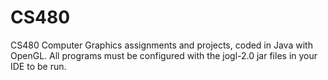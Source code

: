 # CS480
CS480 Computer Graphics assignments and projects, coded in Java with OpenGL. All programs must be configured with the jogl-2.0 jar files in your IDE to be run.
